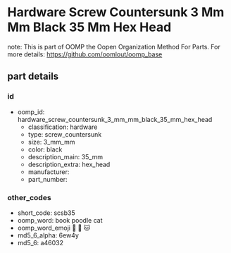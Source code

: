 # Hardware Screw Countersunk 3 Mm Mm Black 35 Mm Hex Head  

note: This is part of OOMP the Oopen Organization Method For Parts. For more details: https://github.com/oomlout/oomp_base

##  part details





### id
* oomp_id: hardware_screw_countersunk_3_mm_mm_black_35_mm_hex_head
  * classification: hardware
  * type: screw_countersunk
  * size: 3_mm_mm
  * color: black
  * description_main: 35_mm
  * description_extra: hex_head
  * manufacturer: 
  * part_number: 

### other_codes
* short_code: scsb35
* oomp_word: book poodle cat
* oomp_word_emoji :book: :poodle: :cat:
* md5_6_alpha: 6ew4y
* md5_6: a46032